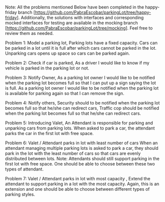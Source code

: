 Note: All the problems mentioned Below have been completed in the happy-friday branch [https://github.com/PabraEscobar/parkingLot/tree/happy-friday].
      Additionally, the solutions with interfaces and corresponding mocked interfaces for testing are available in the 
      mocking branch [https://github.com/PabraEscobar/parkingLot/tree/mocking]. Feel free to review them as needed.

      
Problem 1: Model a parking lot, Parking lots have a fixed capacity. Cars can be parked in a lot until it is full after which cars cannot be parked in the lot. 
           Unparking cars opens up space so cars can be parked again.
           
Problem 2: Check if car is parked, As a driver I would like to know if my vehicle is parked in the parking lot or not.

Problem 3: Notify Owner, As a parking lot owner I would like to be notified when the parking lot becomes full so that I can put up a sign saying the lot is full.
           As a parking lot owner I would like to be notified when the parking lot is available for parking again so that I can remove the sign.

Problem 4: Notify others, Security should to be notified when the parking lot becomes full so that he/she can redirect cars, 
           Traffic cop should be notified when the parking lot becomes full so that he/she can redirect cars.
           
Problem 5: Introducing Valet, An Attendant is responsible for parking and unparking cars from parking lots. When asked to park a car, 
           the attendant parks the car in the first lot with free space.

Problem 6: Valet / Attendant parks in lot with least number of cars When an attendant managing multiple parking lots is asked to park a car, 
           they should park in the lot with the least number of cars so that cars are evenly distributed between lots.
           Note: Attendants should still support parking in the first lot with free space. One should be able to choose between these two types of attendant.

Problem 7: Valet / Attendant parks in lot with most capacity , Extend the attendant to support parking in a lot with the most capacity. 
           Again, this is an extension and one should be able to choose between different types of parking styles.
